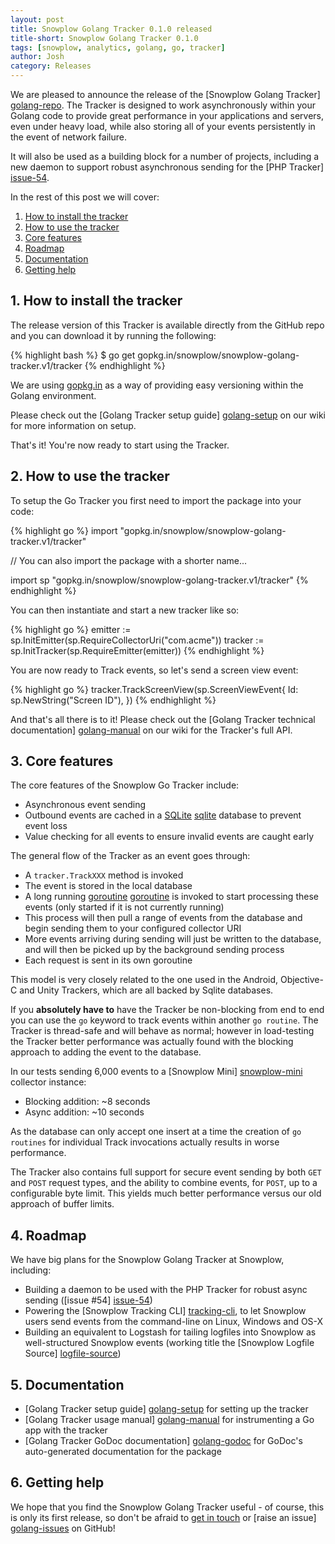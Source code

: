 ```yaml
---
layout: post
title: Snowplow Golang Tracker 0.1.0 released
title-short: Snowplow Golang Tracker 0.1.0
tags: [snowplow, analytics, golang, go, tracker]
author: Josh
category: Releases
---
```


We are pleased to announce the release of the [Snowplow Golang Tracker] [golang-repo]. The Tracker is designed to work asynchronously within your Golang code to provide great performance in your applications and servers, even under heavy load, while also storing all of your events persistently in the event of network failure.

It will also be used as a building block for a number of projects, including a new daemon to support robust asynchronous sending for the [PHP Tracker] [issue-54].

In the rest of this post we will cover:

1. [How to install the tracker](/blog/2016/04/24/snowplow-golang-tracker-0.1.0-released/#how-to-install)
2. [How to use the tracker](/blog/2016/04/24/snowplow-golang-tracker-0.1.0-released/#how-to-use)
3. [Core features](/blog/2016/04/24/snowplow-golang-tracker-0.1.0-released/#features)
4. [Roadmap](/blog/2016/04/24/snowplow-golang-tracker-0.1.0-released/#roadmap)
5. [Documentation](/blog/2016/04/24/snowplow-golang-tracker-0.1.0-released/#docs)
6. [Getting help](/blog/2016/04/24/snowplow-golang-tracker-0.1.0-released/#help)

<!--more-->

<h2 id="how-to-install">1. How to install the tracker</h2>

The release version of this Tracker is available directly from the GitHub repo and you can download it by running the following:

{% highlight bash %}
$ go get gopkg.in/snowplow/snowplow-golang-tracker.v1/tracker
{% endhighlight %}

We are using [gopkg.in](http://labix.org/gopkg.in) as a way of providing easy versioning within the Golang environment.

Please check out the [Golang Tracker setup guide] [golang-setup] on our wiki for more information on setup.

That's it! You're now ready to start using the Tracker.

<h2 id="how-to-use">2. How to use the tracker</h2>

To setup the Go Tracker you first need to import the package into your code:

{% highlight go %}
import "gopkg.in/snowplow/snowplow-golang-tracker.v1/tracker"

// You can also import the package with a shorter name...

import sp "gopkg.in/snowplow/snowplow-golang-tracker.v1/tracker"
{% endhighlight %}

You can then instantiate and start a new tracker like so:

{% highlight go %}
emitter := sp.InitEmitter(sp.RequireCollectorUri("com.acme"))
tracker := sp.InitTracker(sp.RequireEmitter(emitter))
{% endhighlight %}

You are now ready to Track events, so let's send a screen view event:

{% highlight go %}
tracker.TrackScreenView(sp.ScreenViewEvent{ 
  Id: sp.NewString("Screen ID"),
})
{% endhighlight %}

And that's all there is to it! Please check out the [Golang Tracker technical documentation] [golang-manual] on our wiki for the Tracker's full API.

<h2 id="features">3. Core features</h2>

The core features of the Snowplow Go Tracker include:

* Asynchronous event sending
* Outbound events are cached in a [SQLite] [sqlite] database to prevent event loss
* Value checking for all events to ensure invalid events are caught early

The general flow of the Tracker as an event goes through:

* A `tracker.TrackXXX` method is invoked
* The event is stored in the local database
* A long running [goroutine] [goroutine] is invoked to start processing these events (only started if it is not currently running)
* This process will then pull a range of events from the database and begin sending them to your configured collector URI
* More events arriving during sending will just be written to the database, and will then be picked up by the background sending process
* Each request is sent in its own goroutine

This model is very closely related to the one used in the Android, Objective-C and Unity Trackers, which are all backed by Sqlite databases.

If you __absolutely have to__ have the Tracker be non-blocking from end to end you can use the `go` keyword to track events within another `go routine`. The Tracker is thread-safe and will behave as normal; however in load-testing the Tracker better performance was actually found with the blocking approach to adding the event to the database.

In our tests sending 6,000 events to a [Snowplow Mini] [snowplow-mini] collector instance:

* Blocking addition: ~8 seconds
* Async addition: ~10 seconds

As the database can only accept one insert at a time the creation of `go routines` for individual Track invocations actually results in worse performance.

The Tracker also contains full support for secure event sending by both `GET` and `POST` request types, and the ability to combine events, for `POST`, up to a configurable byte limit. This yields much better performance versus our old approach of buffer limits.

<h2 id="roadmap">4. Roadmap</h2>

We have big plans for the Snowplow Golang Tracker at Snowplow, including:

* Building a daemon to be used with the PHP Tracker for robust async sending ([issue #54] [issue-54])
* Powering the [Snowplow Tracking CLI] [tracking-cli], to let Snowplow users send events from the command-line on Linux, Windows and OS-X
* Building an equivalent to Logstash for tailing logfiles into Snowplow as well-structured Snowplow events (working title the [Snowplow Logfile Source] [logfile-source])

<h2 id="docs">5. Documentation</h2>

* [Golang Tracker setup guide] [golang-setup] for setting up the tracker
* [Golang Tracker usage manual] [golang-manual] for instrumenting a Go app with the tracker
* [Golang Tracker GoDoc documentation] [golang-godoc] for GoDoc's auto-generated documentation for the package 

<h2 id="help">6. Getting help</h2>

We hope that you find the Snowplow Golang Tracker useful - of course, this is only its first release, so don't be afraid to [get in touch][talk-to-us] or [raise an issue] [golang-issues] on GitHub!

[goroutine]: https://www.golang-book.com/books/intro/10

[snowplow-mini]: https://github.com/snowplow/snowplow-mini
[sqlite]: https://www.sqlite.org/

[issue-54]: https://github.com/snowplow/snowplow-php-tracker/issues/54
[tracking-cli]: https://github.com/snowplow/snowplow-tracking-cli
[logfile-source]: https://github.com/snowplow/snowplow-logfile-source

[golang-repo]: https://github.com/snowplow/snowplow-golang-tracker
[golang-issues]: https://github.com/snowplow/snowplow-golang-tracker/issues
[golang-manual]: https://github.com/snowplow/snowplow/wiki/Golang-Tracker
[golang-setup]: https://github.com/snowplow/snowplow/wiki/Golang-Tracker-Setup
[golang-godoc]: https://godoc.org/gopkg.in/snowplow/snowplow-golang-tracker.v1/tracker
[talk-to-us]: https://github.com/snowplow/snowplow/wiki/Talk-to-us
